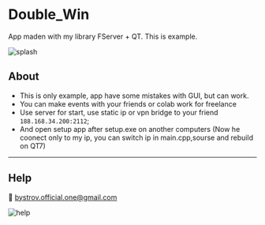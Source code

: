 # Double_Win
App maden with my library FServer + QT. This is example.

![splash](https://user-images.githubusercontent.com/92841151/169089022-c42af2a5-e73b-423f-820b-3217991cd1e1.png)


## About
- This is only example, app have some mistakes with GUI, but can work.
- You can make events with your friends or colab work for freelance
- Use server for start, use static ip or vpn bridge to your friend `188.168.34.200:2112`;
- And open setup app after setup.exe on another computers (Now he coonect only to my ip, you can switch ip in main.cpp,sourse and rebuild on QT7)
___

## Help
:email: bystrov.official.one@gmail.com

![help](https://user-images.githubusercontent.com/92841151/169089043-15af447a-07d4-43c0-a88a-dcf014a1791d.png)

